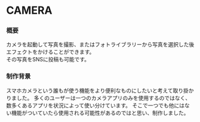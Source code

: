 # CAMERA　　

### 概要
カメラを起動して写真を撮影、またはフォトライブラリーから写真を選択した後エフェクトをかけることができます。  
その写真をSNSに投稿も可能です。  
  
### 制作背景
スマホカメラという誰もが使う機能をより便利なものにしたいと考えて取り掛かりました。
多くのユーザーは一つのカメラアプリのみを使用するのではなく、数多くあるアプリを状況によって使い分けています。
そこで一つでも他にはない機能がついていたら使用される可能性があるのではと思い、制作しました。
